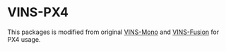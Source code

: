 # VINS-PX4
This packages is modified from original [VINS-Mono](https://github.com/HKUST-Aerial-Robotics/VINS-Mono) and [VINS-Fusion](https://github.com/HKUST-Aerial-Robotics/VINS-Fusion) for PX4 usage.
